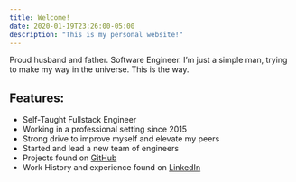 ```yaml
---
title: Welcome!
date: 2020-01-19T23:26:00-05:00
description: "This is my personal website!"
---
```


Proud husband and father. Software Engineer. I’m just a simple man, trying to make my way in the universe. This is the way.

## Features:
- Self-Taught Fullstack Engineer
- Working in a professional setting since 2015
- Strong drive to improve myself and elevate my peers
- Started and lead a new team of engineers
- Projects found on [GitHub](https://github.com/aaronellington)
- Work History and experience found on [LinkedIn](https://www.linkedin.com/in/aaronellington/)
